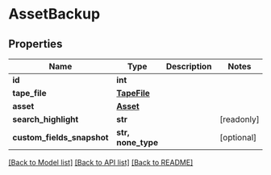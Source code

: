 # AssetBackup


## Properties

Name | Type | Description | Notes
------------ | ------------- | ------------- | -------------
**id** | **int** |  | 
**tape_file** | [**TapeFile**](TapeFile.md) |  | 
**asset** | [**Asset**](Asset.md) |  | 
**search_highlight** | **str** |  | [readonly] 
**custom_fields_snapshot** | **str, none_type** |  | [optional] 

[[Back to Model list]](../#documentation-for-models) [[Back to API list]](../#documentation-for-api-endpoints) [[Back to README]](../)


